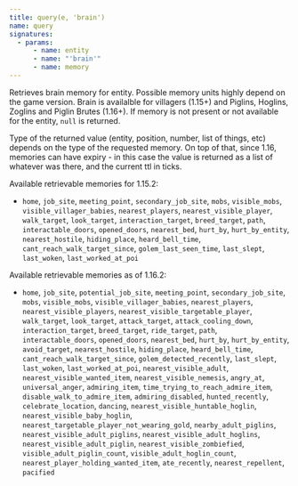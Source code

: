 ```yaml
---
title: query(e, 'brain')
name: query
signatures:
  - params:
      - name: entity
      - name: "'brain'"
      - name: memory
---
```


Retrieves brain memory for entity. Possible memory units highly depend on the
game version. Brain is availalble for villagers (1.15+) and Piglins, Hoglins,
Zoglins and Piglin Brutes (1.16+). If memory is not present or not available for
the entity, `null` is returned.

Type of the returned value (entity, position, number, list of things, etc)
depends on the type of the requested memory. On top of that, since 1.16,
memories can have expiry - in this case the value is returned as a list of
whatever was there, and the current ttl in ticks.

Available retrievable memories for 1.15.2:

- `home`, `job_site`, `meeting_point`, `secondary_job_site`, `mobs`,
  `visible_mobs`, `visible_villager_babies`, `nearest_players`,
  `nearest_visible_player`, `walk_target`, `look_target`, `interaction_target`,
  `breed_target`, `path`, `interactable_doors`, `opened_doors`, `nearest_bed`,
  `hurt_by`, `hurt_by_entity`, `nearest_hostile`, `hiding_place`,
  `heard_bell_time`, `cant_reach_walk_target_since`, `golem_last_seen_time`,
  `last_slept`, `last_woken`, `last_worked_at_poi`

Available retrievable memories as of 1.16.2:

- `home`, `job_site`, `potential_job_site`, `meeting_point`,
  `secondary_job_site`, `mobs`, `visible_mobs`, `visible_villager_babies`,
  `nearest_players`, `nearest_visible_players`,
  `nearest_visible_targetable_player`, `walk_target`, `look_target`,
  `attack_target`, `attack_cooling_down`, `interaction_target`, `breed_target`,
  `ride_target`, `path`, `interactable_doors`, `opened_doors`, `nearest_bed`,
  `hurt_by`, `hurt_by_entity`, `avoid_target`, `nearest_hostile`,
  `hiding_place`, `heard_bell_time`, `cant_reach_walk_target_since`,
  `golem_detected_recently`, `last_slept`, `last_woken`, `last_worked_at_poi`,
  `nearest_visible_adult`, `nearest_visible_wanted_item`,
  `nearest_visible_nemesis`, `angry_at`, `universal_anger`, `admiring_item`,
  `time_trying_to_reach_admire_item`, `disable_walk_to_admire_item`,
  `admiring_disabled`, `hunted_recently`, `celebrate_location`, `dancing`,
  `nearest_visible_huntable_hoglin`, `nearest_visible_baby_hoglin`,
  `nearest_targetable_player_not_wearing_gold`, `nearby_adult_piglins`,
  `nearest_visible_adult_piglins`, `nearest_visible_adult_hoglins`,
  `nearest_visible_adult_piglin`, `nearest_visible_zombiefied`,
  `visible_adult_piglin_count`, `visible_adult_hoglin_count`,
  `nearest_player_holding_wanted_item`, `ate_recently`, `nearest_repellent`,
  `pacified`
